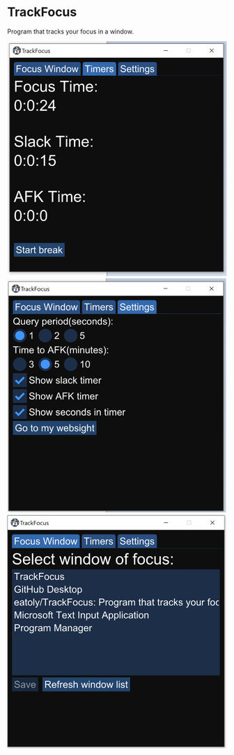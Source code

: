 # TrackFocus
Program that tracks your focus in a window.


![p1](https://github.com/eatoly/TrackFocus/blob/master/Pictures/p1.png)
![p2](https://github.com/eatoly/TrackFocus/blob/master/Pictures/p2.png)
![p3](https://github.com/eatoly/TrackFocus/blob/master/Pictures/p3.png)
